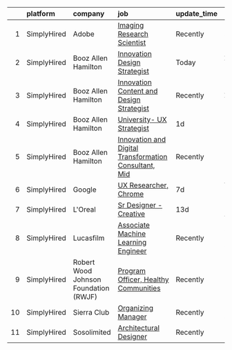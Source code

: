 

|    | platform    | company                               | job                                                                                                                                                                 | update_time   | location                  |
|---:|:------------|:--------------------------------------|:--------------------------------------------------------------------------------------------------------------------------------------------------------------------|:--------------|:--------------------------|
|  1 | SimplyHired | Adobe                                 | [Imaging Research Scientist](https://www.simplyhired.com/job/8_bATpioVJH6FzmSUBiAmA4R8R3kMeWqoRor80npilQOK-DIUdKW6w?q=generative+design)                            | Recently      | Seattle, WA               |
|  2 | SimplyHired | Booz Allen Hamilton                   | [Innovation Design Strategist](https://www.simplyhired.com/job/9BfemWbd-EFAj2-Y9rx1lRDoRWQCn19JFTqeY-rEBnmII2cYfvmZjw?q=generative+design)                          | Today         | Arlington, VA +1 location |
|  3 | SimplyHired | Booz Allen Hamilton                   | [Innovation Content and Design Strategist](https://www.simplyhired.com/job/FcRYbbCcDtJw_d3V5tAKgtue8Iow06iDksJ5APCyBWjMbs1R6IPZvQ?q=generative+design)              | Recently      | Arlington, VA             |
|  4 | SimplyHired | Booz Allen Hamilton                   | [University- UX Strategist](https://www.simplyhired.com/job/IEDmGPwigGo3uVb-JcCFKKe5vDyrRzoWAsgx6cvtE1rxbOQR4usvbw?q=generative+design)                             | 1d            | Belcamp, MD               |
|  5 | SimplyHired | Booz Allen Hamilton                   | [Innovation and Digital Transformation Consultant, Mid](https://www.simplyhired.com/job/4-Z9y75DgHr_rvP7im049YmkjQ-bL2UiEwlNgjBdT3eXVl8PyPp05g?q=generative+design) | Recently      | McLean, VA                |
|  6 | SimplyHired | Google                                | [UX Researcher, Chrome](https://www.simplyhired.com/job/pmsmcKqGmJN8MGe24HjqB98irMl5j6YlkwI90mafkjPuVY4Kcsvpmw?q=generative+design)                                 | 7d            | Washington, DC            |
|  7 | SimplyHired | L'Oreal                               | [Sr Designer - Creative](https://www.simplyhired.com/job/QinnBfWW1Dpw5513aYELTSJ_tC5va4sc2NdX_U9wQc8674XiZCBbCQ?q=generative+design)                                | 13d           | Los Angeles, CA           |
|  8 | SimplyHired | Lucasfilm                             | [Associate Machine Learning Engineer](https://www.simplyhired.com/job/NHCbzWRQ1XQtyychoSUQiroJNEZKRqDcszy7P2TGP2ughvn0n-RGgA?q=generative+design)                   | Recently      | San Francisco, CA         |
|  9 | SimplyHired | Robert Wood Johnson Foundation (RWJF) | [Program Officer, Healthy Communities](https://www.simplyhired.com/job/9lFaruiXB-1Sq6NylbKhTsz4KhF6b2-NRWXc3yPAE04c4iJxo4KSzQ?q=generative+design)                  | Recently      | Princeton, NJ             |
| 10 | SimplyHired | Sierra Club                           | [Organizing Manager](https://www.simplyhired.com/job/rXMGq2Npx-_Xo4_yORgvFxyhMcZ2LAZTgDNUNvBarq-GURmVQ6eq1A?q=generative+design)                                    | Recently      | United States             |
| 11 | SimplyHired | Sosolimited                           | [Architectural Designer](https://www.simplyhired.com/job/1wnZZjS_T2B-Khb33FLg8m5W26VpFJO-O7M0joPbDLzOi2-l3WqCTg?q=generative+design)                                | Recently      | Boston, MA                |